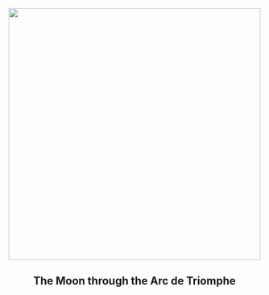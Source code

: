
<p align="center"><img src="https://apod.nasa.gov/apod/image/2304/MoonArc_zanarello_960.jpg" width="500" height="500"></p>
<h2 align="center"> The Moon through the Arc de Triomphe </h2>
